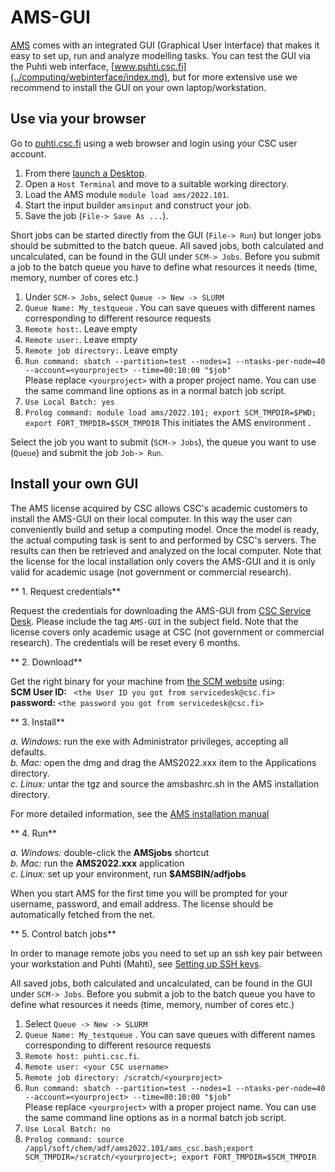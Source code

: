 # AMS-GUI

[AMS](../apps/ams.md) comes with an integrated GUI (Graphical User Interface) that makes it easy to set up, run and analyze modelling tasks.
You can test the GUI via the Puhti web interface, [www.puhti.csc.fi](../computing/webinterface/index.md), but for more extensive use we recommend to install the GUI on your own laptop/workstation.

## Use via your browser

Go to [puhti.csc.fi](https://puhti.csc.fi/) using a web browser and login using your CSC user account.

1. From there [launch a Desktop](../../computing/webinterface/desktop/#launching ). 
2. Open a ```Host Terminal``` and  move to a suitable working directory.
3. Load the AMS module ```module load ams/2022.101```.
4. Start the input builder ```amsinput``` and construct your job.
5. Save the job (```File-> Save As ...```).

Short jobs can be started directly from the GUI (```File-> Run```) but longer jobs should be submitted to the batch queue. 
All saved jobs, both calculated and uncalculated, can be found in the GUI under ```SCM-> Jobs```.
Before you submit a job to the batch queue you have to define what resources it needs (time, memory, number of cores etc.)

1. Under ```SCM-> Jobs```, select ```Queue -> New -> SLURM```
2. ```Queue Name: My_testqueue``` . You can save queues with different names corresponding to different resource requests  
3. ```Remote host:```. Leave empty  
4. ```Remote user:```. Leave empty  
5. ```Remote job directory:```. Leave empty  
6. ```Run command: sbatch --partition=test --nodes=1 --ntasks-per-node=40 --account=<yourproject> --time=00:10:00 "$job" ```   
Please replace `<yourproject>` with a proper project name. You can use the same command line options as in a normal batch job script.
7. ```Use Local Batch: yes```  
8. ```Prolog command: module load ams/2022.101; export SCM_TMPDIR=$PWD; export FORT_TMPDIR=$SCM_TMPDIR```
   This initiates the AMS environment .  

Select the job you want to submit (`SCM-> Jobs`), the queue you want to use (`Queue`) and submit the job `Job-> Run`.  

## Install your own GUI

The AMS license acquired by CSC allows CSC's academic customers to install
the AMS-GUI on their local computer.  In this way the user can conveniently build and setup a
computing model. Once the model is ready, the actual computing task is sent to and performed by CSC's servers. The results can then be retrieved and analyzed on the local computer. Note that the license
for the local installation only covers the AMS-GUI and it is only
valid for academic usage (not government or commercial research).


** 1. Request credentials**

Request the credentials for downloading the AMS-GUI from [CSC Service Desk](../support/contact.md). Please include the tag `AMS-GUI` in the subject field. Note that the license covers only academic usage at CSC (not government or commercial research). The credentials will be reset every 6 months.

** 2. Download**

Get the right binary for your machine from [the SCM website](https://www.scm.com/support/downloads/) using:  
**SCM User ID:** ` <the User ID you got from servicedesk@csc.fi>`  
**password:**  `<the password you got from servicedesk@csc.fi>`   

** 3. Install**

*a. Windows:* run the exe with Administrator privileges, accepting all defaults.  
*b. Mac:* open the dmg and drag the AMS2022.xxx item to the Applications directory.  
*c. Linux:* untar the tgz and source the amsbashrc.sh in the AMS installation directory. 

For more detailed information, see the [AMS installation manual](https://www.scm.com/doc/Installation/index.html)  

** 4. Run**

*a. Windows:* double-click the **AMSjobs** shortcut  
*b. Mac:* run the **AMS2022.xxx** application  
*c. Linux:* set up your environment, run **$AMSBIN/adfjobs**  

When you start AMS for the first time you will be prompted for your username, password, and email address.
The license should be automatically fetched from the net.


** 5. Control batch jobs**

In order to manage remote jobs you need to set up an ssh key pair between your workstation and Puhti (Mahti), see [Setting up SSH keys](../../computing/connecting/#setting-up-ssh-keys).

All saved jobs, both calculated and uncalculated, can be found in the GUI under ```SCM-> Jobs```.
Before you submit a job to the batch queue you have to define what resources it needs (time, memory, number of cores etc.)

1. Select ```Queue -> New -> SLURM```
2. ```Queue Name: My_testqueue``` . You can save queues with different names corresponding to different resource requests
3. ```Remote host: puhti.csc.fi```. 
4. ```Remote user: <your CSC username> ```   
5. ```Remote job directory: /scratch/<yourproject>```   
6. ```Run command: sbatch --partition=test --nodes=1 --ntasks-per-node=40 --account=<yourproject> --time=00:10:00 "$job" ```  
Please replace `<yourproject>` with a proper project name. You can use the same command line options as in a normal batch job script.  
7. ```Use Local Batch: no```
8. ```Prolog command: source /appl/soft/chem/adf/ams2022.101/ams_csc.bash;export SCM_TMPDIR=/scratch/<yourproject>; export FORT_TMPDIR=$SCM_TMPDIR```
